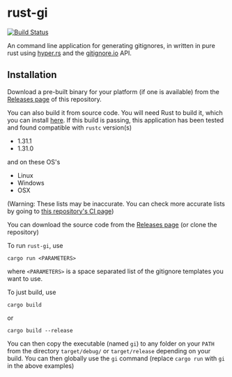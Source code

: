 # rust-gi

[![Build Status](https://travis-ci.com/Spaceface16518/rust-gi.svg?branch=master)](https://travis-ci.com/Spaceface16518/rust-gi)

An command line application for generating gitignores, in written in pure rust using [hyper.rs](https://hyper.rs/) and the  [gitignore.io](https://www.gitignore.io/) API.

## Installation

Download a pre-built binary for your platform (if one is available) from the [Releases page](https://github.com/Spaceface16518/rust-gi/releases) of this repository.

You can also build it from source code. You will need Rust to build it, which you can install [here](https://www.rust-lang.org/tools/install). If this build is passing, this application has been tested and found compatible with `rustc` version(s)

 - 1.31.1
 - 1.31.0

and on these OS's

- Linux
- Windows
- OSX

(Warning: These lists may be inaccurate. You can check more accurate lists by going to [this repository's CI page](https://travis-ci.com/Spaceface16518/rust-gi))

You can download the source code from the [Releases page](https://github.com/Spaceface16518/rust-gi/releases) (or clone the repository)

To run `rust-gi`, use

```shell
cargo run <PARAMETERS>
```

where `<PARAMETERS>` is a space separated list of the gitignore templates you want to use.

To just build, use

```shell
cargo build
```

or

```shell
cargo build --release
```

You can then copy the executable (named `gi`) to any folder on your `PATH` from the directory `target/debug/` or `target/release` depending on your build. You can then globally use the `gi` command (replace `cargo run` with `gi` in the above examples)

